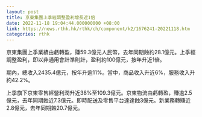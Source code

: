 ```yaml
---
layout: post
title: 京東集團上季經調整盈利增長近1倍
date: 2022-11-18 19:04:44.000000000 +08:00
link: https://news.rthk.hk/rthk/ch/component/k2/1676241-20221118.htm
categories: rthk
---
```


京東集團上季業績由虧轉盈，賺59.3億元人民幣，去年同期蝕約28.1億元。上季經調整盈利，即以非通用會計準則計，盈利約100億元，按年升近1倍。

期內，總收入2435.4億元，按年升逾11%。當中，商品收入升近6%，服務收入升約42.2%。

上季旗下京東零售經營利潤升近38%至109.3億元。京東物流由虧轉盈，賺逾2.5億元，去年同期蝕近7.3億元。即時配送及零售平台達達蝕3億元。新業務轉賺近2.8億元，去年同期蝕20.7億元。
